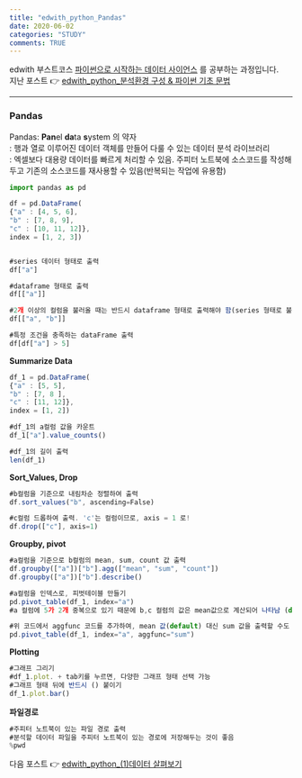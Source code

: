 ```yaml
---
title: "edwith_python_Pandas"
date: 2020-06-02
categories: "STUDY"
comments: TRUE
---
```


edwith 부스트코스 [파이썬으로 시작하는 데이터 사이언스](https://www.edwith.org/boostcourse-ds-510/joinLectures/28137) 를 공부하는 과정입니다.  
지난 포스트 :point_right: [edwith_python_분석환경 구성 & 파이썬 기초 문법](https://masunii.github.io/study/edwith_%EB%B6%84%EC%84%9D%ED%99%98%EA%B2%BD%EA%B5%AC%EC%84%B1%ED%95%98%EA%B8%B0/)
  
  --------------------------------------------------------
  
### Pandas 
 
 Pandas: **Pan**el **da**ta **s**ystem 의 약자  
       : 행과 열로 이루어진 데이터 객체를 만들어 다룰 수 있는 데이터 분석 라이브러리  
       : 엑셀보다 대용량 데이터를 빠르게 처리할 수 있음. 주피터 노트북에 소스코드를 작성해두고 기존의 소스코드를 재사용할 수 있음(반복되는 작업에 유용함)  


```javascript
import pandas as pd

df = pd.DataFrame(
{"a" : [4, 5, 6],
"b" : [7, 8, 9],
"c" : [10, 11, 12]},
index = [1, 2, 3])


#series 데이터 형태로 출력
df["a"]

#dataframe 형태로 출력
df[["a"]]

#2개 이상의 컬럼을 불러올 때는 반드시 dataframe 형태로 출력해야 함(series 형태로 불러오면 에러 발생함)
df[["a", "b"]]

#특정 조건을 충족하는 dataFrame 출력
df[df["a"] > 5]
```

**Summarize Data**
```javascript
df_1 = pd.DataFrame(
{"a" : [5, 5],
"b" : [7, 8 ],
"c" : [11, 12]},
index = [1, 2])

#df_1의 a컬럼 값을 카운트
df_1["a"].value_counts()

#df_1의 길이 출력
len(df_1)
```
  
**Sort_Values, Drop**
```javascript
#b컬럼을 기준으로 내림차순 정렬하여 출력
df.sort_values("b", ascending=False)

#c컬럼 드롭하여 출력. 'c'는 컬럼이므로, axis = 1 로!
df.drop(["c"], axis=1)
```
  
   
**Groupby, pivot**
```javascript
#a컬럼을 기준으로 b컬럼의 mean, sum, count 값 출력
df.groupby(["a"])["b"].agg(["mean", "sum", "count"])
df.groupby(["a"])["b"].describe()

#a컬럼을 인덱스로, 피벗테이블 만들기
pd.pivot_table(df_1, index="a")
#a 컬럼에 5가 2개 중복으로 있기 때문에 b,c 컬럼의 값은 mean값으로 계산되어 나타남 (default)

#위 코드에서 aggfunc 코드를 추가하여, mean 값(default) 대신 sum 값을 출력할 수도 있음
pd.pivot_table(df_1, index="a", aggfunc="sum")

```
  
   
**Plotting**
```javascript
#그래프 그리기
#df_1.plot. + tab키를 누르면, 다양한 그래프 형태 선택 가능
#그래프 형태 뒤에 반드시 () 붙이기
df_1.plot.bar()
```
  
**파일경로**
```javascript
#주피터 노트북이 있는 파일 경로 출력
#분석할 데이터 파일을 주피터 노트북이 있는 경로에 저장해두는 것이 좋음
%pwd
```  

다음 포스트 :point_right: [edwith_python_(1)데이터 살펴보기](https://masunii.github.io/study/edwith_%EA%B3%B5%EA%B3%B5%EB%8D%B0%EC%9D%B4%ED%84%B0%EC%83%81%EA%B6%8C%EB%B6%84%EC%84%9D(1)/)
